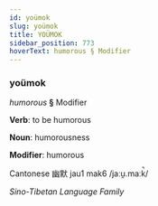 ```yaml
---
id: yoümok
slug: yoümok
title: YOÜMOK
sidebar_position: 773
hoverText: humorous § Modifier
---
```


### yoümok

*humorous* **§** Modifier

**Verb**: to be humorous

**Noun**: humorousness

**Modifier**: humorous

Cantonese 幽默 jau1 mak6 /jaːu̯.maːk̚/

*Sino-Tibetan Language Family*